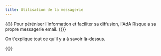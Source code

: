 ```yaml
---
title: Utilisation de la messagerie
---
```

{{<lead>}} Pour péréniser l'information et faciliter sa diffusion, l'AdA Risque a sa propre messagerie email. {{</lead>}}

On t'explique tout ce qu'il y a à savoir là-dessus.

{{<childpages>}}
